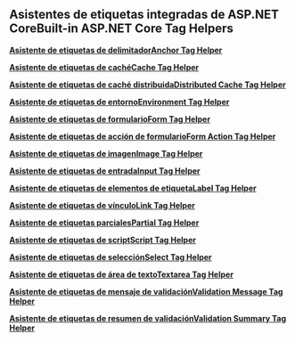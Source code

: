 ## <a name="built-in-aspnet-core-tag-helpers"></a><span data-ttu-id="99be1-101">Asistentes de etiquetas integradas de ASP.NET Core</span><span class="sxs-lookup"><span data-stu-id="99be1-101">Built-in ASP.NET Core Tag Helpers</span></span>

<span data-ttu-id="99be1-102">**[Asistente de etiquetas de delimitador](xref:mvc/views/tag-helpers/builtin-th/anchor-tag-helper)**</span><span class="sxs-lookup"><span data-stu-id="99be1-102">**[Anchor Tag Helper](xref:mvc/views/tag-helpers/builtin-th/anchor-tag-helper)**</span></span>

<span data-ttu-id="99be1-103">**[Asistente de etiquetas de caché](xref:mvc/views/tag-helpers/builtin-th/cache-tag-helper)**</span><span class="sxs-lookup"><span data-stu-id="99be1-103">**[Cache Tag Helper](xref:mvc/views/tag-helpers/builtin-th/cache-tag-helper)**</span></span>

<span data-ttu-id="99be1-104">**[Asistente de etiquetas de caché distribuida](xref:mvc/views/tag-helpers/builtin-th/distributed-cache-tag-helper)**</span><span class="sxs-lookup"><span data-stu-id="99be1-104">**[Distributed Cache Tag Helper](xref:mvc/views/tag-helpers/builtin-th/distributed-cache-tag-helper)**</span></span>

<span data-ttu-id="99be1-105">**[Asistente de etiquetas de entorno](xref:mvc/views/tag-helpers/builtin-th/environment-tag-helper)**</span><span class="sxs-lookup"><span data-stu-id="99be1-105">**[Environment Tag Helper](xref:mvc/views/tag-helpers/builtin-th/environment-tag-helper)**</span></span>

<span data-ttu-id="99be1-106">**[Asistente de etiquetas de formulario](xref:mvc/views/working-with-forms#the-form-tag-helper)**</span><span class="sxs-lookup"><span data-stu-id="99be1-106">**[Form Tag Helper](xref:mvc/views/working-with-forms#the-form-tag-helper)**</span></span>

<span data-ttu-id="99be1-107">**[Asistente de etiquetas de acción de formulario](xref:mvc/views/working-with-forms#the-form-action-tag-helper)**</span><span class="sxs-lookup"><span data-stu-id="99be1-107">**[Form Action Tag Helper](xref:mvc/views/working-with-forms#the-form-action-tag-helper)**</span></span>

<span data-ttu-id="99be1-108">**[Asistente de etiquetas de imagen](xref:mvc/views/tag-helpers/builtin-th/image-tag-helper)**</span><span class="sxs-lookup"><span data-stu-id="99be1-108">**[Image Tag Helper](xref:mvc/views/tag-helpers/builtin-th/image-tag-helper)**</span></span>

<span data-ttu-id="99be1-109">**[Asistente de etiquetas de entrada](xref:mvc/views/working-with-forms#the-input-tag-helper)**</span><span class="sxs-lookup"><span data-stu-id="99be1-109">**[Input Tag Helper](xref:mvc/views/working-with-forms#the-input-tag-helper)**</span></span>

<span data-ttu-id="99be1-110">**[Asistente de etiquetas de elementos de etiqueta](xref:mvc/views/working-with-forms#the-label-tag-helper)**</span><span class="sxs-lookup"><span data-stu-id="99be1-110">**[Label Tag Helper](xref:mvc/views/working-with-forms#the-label-tag-helper)**</span></span>

<span data-ttu-id="99be1-111">**[Asistente de etiquetas de vínculo](xref:mvc/views/tag-helpers/builtin-th/link-tag-helper)**</span><span class="sxs-lookup"><span data-stu-id="99be1-111">**[Link Tag Helper](xref:mvc/views/tag-helpers/builtin-th/link-tag-helper)**</span></span>

<span data-ttu-id="99be1-112">**[Asistente de etiquetas parciales](xref:mvc/views/tag-helpers/builtin-th/partial-tag-helper)**</span><span class="sxs-lookup"><span data-stu-id="99be1-112">**[Partial Tag Helper](xref:mvc/views/tag-helpers/builtin-th/partial-tag-helper)**</span></span>

<span data-ttu-id="99be1-113">**[Asistente de etiquetas de script](xref:mvc/views/tag-helpers/builtin-th/script-tag-helper)**</span><span class="sxs-lookup"><span data-stu-id="99be1-113">**[Script Tag Helper](xref:mvc/views/tag-helpers/builtin-th/script-tag-helper)**</span></span>

<span data-ttu-id="99be1-114">**[Asistente de etiquetas de selección](xref:mvc/views/working-with-forms#the-select-tag-helper)**</span><span class="sxs-lookup"><span data-stu-id="99be1-114">**[Select Tag Helper](xref:mvc/views/working-with-forms#the-select-tag-helper)**</span></span>

<span data-ttu-id="99be1-115">**[Asistente de etiquetas de área de texto](xref:mvc/views/working-with-forms#the-textarea-tag-helper)**</span><span class="sxs-lookup"><span data-stu-id="99be1-115">**[Textarea Tag Helper](xref:mvc/views/working-with-forms#the-textarea-tag-helper)**</span></span>

<span data-ttu-id="99be1-116">**[Asistente de etiquetas de mensaje de validación](xref:mvc/views/working-with-forms#the-validation-message-tag-helper)**</span><span class="sxs-lookup"><span data-stu-id="99be1-116">**[Validation Message Tag Helper](xref:mvc/views/working-with-forms#the-validation-message-tag-helper)**</span></span>

<span data-ttu-id="99be1-117">**[Asistente de etiquetas de resumen de validación](xref:mvc/views/working-with-forms#the-validation-summary-tag-helper)**</span><span class="sxs-lookup"><span data-stu-id="99be1-117">**[Validation Summary Tag Helper](xref:mvc/views/working-with-forms#the-validation-summary-tag-helper)**</span></span>

